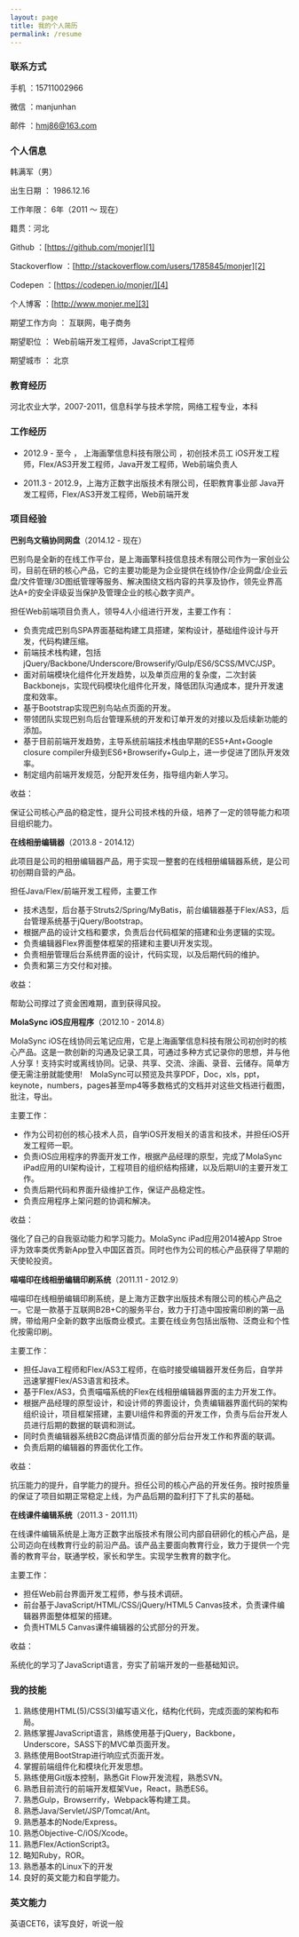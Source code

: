 ```yaml
---
layout: page
title: 我的个人简历
permalink: /resume
---
```


### 联系方式

手机 ：15711002966

微信 ：manjunhan

邮件 ：[hmj86@163.com](mailto:hmj86@163.com)

### 个人信息

韩满军（男）

出生日期 ： 1986.12.16

工作年限： 6年（2011 ～ 现在）

籍贯：河北

Github ：[https://github.com/monjer][1]

Stackoverflow ：[http://stackoverflow.com/users/1785845/monjer][2] 

Codepen ：[https://codepen.io/monjer/][4] 

个人博客 ：[http://www.monjer.me][3]

期望工作方向 ： 互联网，电子商务

期望职位 ： Web前端开发工程师，JavaScript工程师

期望城市 ： 北京

### 教育经历

河北农业大学，2007-2011，信息科学与技术学院，网络工程专业，本科

### 工作经历

+ 2012.9 - 至今 ， 上海画擎信息科技有限公司 ，初创技术员工 
  iOS开发工程师，Flex/AS3开发工程师，Java开发工程师，Web前端负责人   
  
+ 2011.3 - 2012.9，上海方正数字出版技术有限公司，任职教育事业部
   Java开发工程师，Flex/AS3开发工程师，Web前端开发


### 项目经验

**巴别鸟文稿协同网盘**（2014.12 - 现在） 

巴别鸟是全新的在线工作平台，是上海画擎科技信息技术有限公司作为一家创业公司，目前在研的核心产品，它的主要功能是为企业提供在线协作/企业网盘/企业云盘/文件管理/3D图纸管理等服务、解决围绕文档内容的共享及协作，领先业界高达A+的安全评级妥当保护及管理企业的核心数字资产。

担任Web前端项目负责人，领导4人小组进行开发，主要工作有：

+ 负责完成巴别鸟SPA界面基础构建工具搭建，架构设计，基础组件设计与开发，代码构建压缩。
+ 前端技术栈构建，包括jQuery/Backbone/Underscore/Browserify/Gulp/ES6/SCSS/MVC/JSP。
+ 面对前端模块化组件化开发趋势，以及单页应用的复杂度，二次封装Backbonejs，实现代码模块化组件化开发，降低团队沟通成本，提升开发速度和效率。
+ 基于Bootstrap实现巴别鸟站点页面的开发。
+ 带领团队实现巴别鸟后台管理系统的开发和订单开发的对接以及后续新功能的添加。
+ 基于目前前端开发趋势，主导系统前端技术栈由早期的ES5+Ant+Google closure compiler升级到ES6+Browserify+Gulp上，进一步促进了团队开发效率。
+ 制定组内前端开发规范，分配开发任务，指导组内新人学习。

收益：

保证公司核心产品的稳定性，提升公司技术栈的升级，培养了一定的领导能力和项目组织能力。

**在线相册编辑器**（2013.8 - 2014.12）

此项目是公司的相册编辑器产品，用于实现一整套的在线相册编辑器系统，是公司初创期自营的产品。

担任Java/Flex/前端开发工程师，主要工作

+ 技术选型，后台基于Struts2/Spring/MyBatis，前台编辑器基于Flex/AS3，后台管理系统基于jQuery/Bootstrap。
+ 根据产品的设计文档和要求，负责后台代码框架的搭建和业务逻辑的实现。
+ 负责编辑器Flex界面整体框架的搭建和主要UI开发实现。
+ 负责相册管理后台系统界面的设计，代码实现，以及后期代码的维护。
+ 负责和第三方交付和对接。

收益：

帮助公司撑过了资金困难期，直到获得风投。

**MolaSync iOS应用程序**（2012.10 - 2014.8）

MolaSync iOS在线协同云笔记应用，它是上海画擎信息科技有限公司初创时的核心产品。这是一款创新的沟通及记录工具，可通过多种方式记录你的思想，并与他人分享！支持实时或离线协同。记录、共享、交流、涂画、录音、云储存。简单方便无需注册就能使用!　MolaSync可以预览及共享PDF，Doc，xls，ppt，keynote，numbers，pages甚至mp4等多数格式的文档并对这些文档进行截图，批注，导出。

主要工作：

+ 作为公司初创的核心技术人员，自学iOS开发相关的语言和技术，并担任iOS开发工程师一职。
+ 负责iOS应用程序的界面开发工作，根据产品经理的原型，完成了MolaSync iPad应用的UI架构设计，工程项目的组织结构搭建，以及后期UI的主要开发工作。
+ 负责后期代码和界面升级维护工作，保证产品稳定性。
+ 负责应用程序上架问题的协调和解决。

收益：

强化了自己的自我驱动能力和学习能力。MolaSync iPad应用2014被App Stroe评为效率类优秀新App登入中国区首页。同时也作为公司的核心产品获得了早期的天使轮投资。

**喵喵印在线相册编辑印刷系统**（2011.11 - 2012.9）

喵喵印在线相册编辑印刷系统，是上海方正数字出版技术有限公司的核心产品之一。它是一款基于互联网B2B+C的服务平台，致力于打造中国按需印刷的第一品牌，带给用户全新的数字出版商业模式。主要在线业务包括出版物、泛商业和个性化按需印刷。

主要工作：

+ 担任Java工程师和Flex/AS3工程师，在临时接受编辑器开发任务后，自学并迅速掌握Flex/AS3语言和技术。
+ 基于Flex/AS3，负责喵喵系统的Flex在线相册编辑器界面的主力开发工作。
+ 根据产品经理的原型设计，和设计师的界面设计，负责编辑器界面代码的架构组织设计，项目框架搭建，主要UI组件和界面的开发工作，负责与后台开发人员进行后期的数据的联调和测试。
+ 同时负责编辑器系统B2C商品详情页面的部分后台开发工作和界面的联调。
+ 负责后期的编辑器的界面优化工作。

收益：

抗压能力的提升，自学能力的提升。担任公司的核心产品的开发任务。按时按质量的保证了项目如期正常稳定上线，为产品后期的盈利打下了扎实的基础。

**在线课件编辑系统**（2011.3 - 2011.11）

在线课件编辑系统是上海方正数字出版技术有限公司内部自研卵化的核心产品，是公司迈向在线教育行业的前沿产品。该产品主要面向教育行业，致力于提供一个完善的教育平台，联通学校，家长和学生。实现学生教育的数字化。

主要工作：

+ 担任Web前台界面开发工程师，参与技术调研。
+ 前台基于JavaScript/HTML/CSS/jQuery/HTML5 Canvas技术，负责课件编辑器界面整体框架的搭建。
+ 负责HTML5 Canvas课件编辑器的公式部分的开发。

收益：

系统化的学习了JavaScript语言，夯实了前端开发的一些基础知识。

### 我的技能

1. 熟练使用HTML(5)/CSS(3)编写语义化，结构化代码，完成页面的架构和布局。
2. 熟练掌握JavaScript语言，熟练使用基于jQuery，Backbone，Underscore，SASS下的MVC单页面开发。
3. 熟练使用BootStrap进行响应式页面开发。
3. 掌握前端组件化和模块化开发思想。
3. 熟练使用Git版本控制，熟悉Git Flow开发流程，熟悉SVN。
4. 熟悉目前流行的前端开发框架Vue，React，熟悉ES6。
5. 熟悉Gulp，Browserrify，Webpack等构建工具。
4. 熟悉Java/Servlet/JSP/Tomcat/Ant。
5. 熟悉基本的Node/Express。
6. 熟悉Objective-C/iOS/Xcode。
7. 熟悉Flex/ActionScript3。
8. 略知Ruby，ROR。
9. 熟悉基本的Linux下的开发
7. 良好的英文能力和自学能力。

### 英文能力

英语CET6，读写良好，听说一般

[1]: https://github.com/monjer
[2]: http://stackoverflow.com/users/1785845/monjer
[3]: https://www.monjer.me/
[4]: https://codepen.io/monjer/
